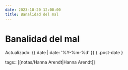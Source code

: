 ```yaml
---
date: 2023-10-20 12:00:00
title: Banalidad del mal
---
```


# Banalidad del mal

Actualizado: {{ date | date: '%Y-%m-%d' }} { .post-date }

tags:: [[notas/Hanna Arendt|Hanna Arendt]]
